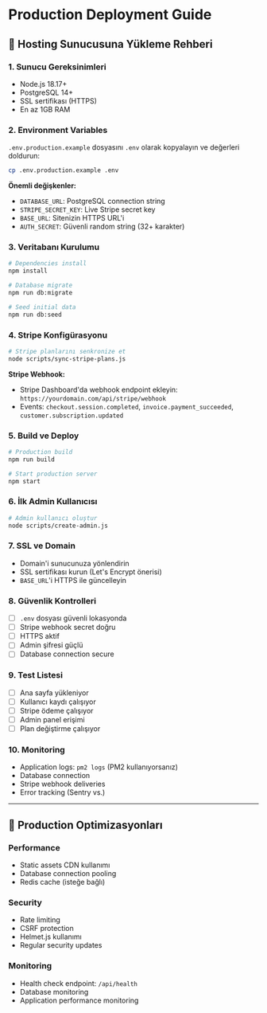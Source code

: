 # Production Deployment Guide

## 🚀 Hosting Sunucusuna Yükleme Rehberi

### 1. **Sunucu Gereksinimleri**
- Node.js 18.17+ 
- PostgreSQL 14+
- SSL sertifikası (HTTPS)
- En az 1GB RAM

### 2. **Environment Variables**
`.env.production.example` dosyasını `.env` olarak kopyalayın ve değerleri doldurun:

```bash
cp .env.production.example .env
```

**Önemli değişkenler:**
- `DATABASE_URL`: PostgreSQL connection string
- `STRIPE_SECRET_KEY`: Live Stripe secret key  
- `BASE_URL`: Sitenizin HTTPS URL'i
- `AUTH_SECRET`: Güvenli random string (32+ karakter)

### 3. **Veritabanı Kurulumu**

```bash
# Dependencies install
npm install

# Database migrate
npm run db:migrate

# Seed initial data
npm run db:seed
```

### 4. **Stripe Konfigürasyonu**

```bash
# Stripe planlarını senkronize et
node scripts/sync-stripe-plans.js
```

**Stripe Webhook:**
- Stripe Dashboard'da webhook endpoint ekleyin: `https://yourdomain.com/api/stripe/webhook`
- Events: `checkout.session.completed`, `invoice.payment_succeeded`, `customer.subscription.updated`

### 5. **Build ve Deploy**

```bash
# Production build
npm run build

# Start production server
npm start
```

### 6. **İlk Admin Kullanıcısı**

```bash
# Admin kullanıcı oluştur
node scripts/create-admin.js
```

### 7. **SSL ve Domain**
- Domain'i sunucunuza yönlendirin
- SSL sertifikası kurun (Let's Encrypt önerisi)
- `BASE_URL`'i HTTPS ile güncelleyin

### 8. **Güvenlik Kontrolleri**
- [ ] `.env` dosyası güvenli lokasyonda
- [ ] Stripe webhook secret doğru
- [ ] HTTPS aktif
- [ ] Admin şifresi güçlü
- [ ] Database connection secure

### 9. **Test Listesi**
- [ ] Ana sayfa yükleniyor
- [ ] Kullanıcı kaydı çalışıyor
- [ ] Stripe ödeme çalışıyor
- [ ] Admin panel erişimi
- [ ] Plan değiştirme çalışıyor

### 10. **Monitoring**
- Application logs: `pm2 logs` (PM2 kullanıyorsanız)
- Database connection
- Stripe webhook deliveries
- Error tracking (Sentry vs.)

---

## 🔧 Production Optimizasyonları

### Performance
- Static assets CDN kullanımı
- Database connection pooling
- Redis cache (isteğe bağlı)

### Security  
- Rate limiting
- CSRF protection
- Helmet.js kullanımı
- Regular security updates

### Monitoring
- Health check endpoint: `/api/health`
- Database monitoring
- Application performance monitoring
